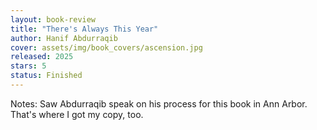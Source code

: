 ```yaml
---
layout: book-review
title: "There's Always This Year"
author: Hanif Abdurraqib
cover: assets/img/book_covers/ascension.jpg
released: 2025
stars: 5
status: Finished
---
```

Notes: Saw Abdurraqib speak on his process for this book in Ann Arbor. That's where I got my copy, too.

